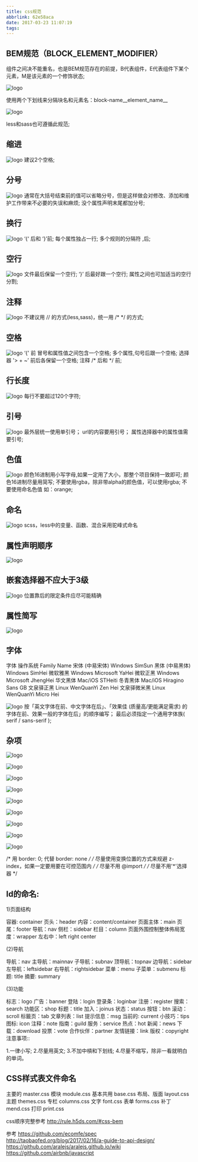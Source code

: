 ```yaml
---
title: css规范
abbrlink: 62e58aca
date: 2017-03-23 11:07:19
tags:
---
```


## BEM规范（BLOCK_ELEMENT_MODIFIER）
组件之间决不能重名，也是BEM规范存在的前提，B代表组件，E代表组件下某个元素，M是该元素的一个修饰状态;

![logo](cssStandard/1.png)

使用两个下划线来分隔块名和元素名：block-name__element_name__

![logo](cssStandard/2.png)

less和sass也可遵循此规范;

## 缩进
![logo](cssStandard/3.png)
建议2个空格;


## 分号
![logo](cssStandard/4.png)
通常在大括号结束前的值可以省略分号，但是这样做会对修改、添加和维护工作带来不必要的失误和麻烦;
没个属性声明末尾都加分号;

## 换行
![logo](cssStandard/5.png)
‘{‘ 后和 ‘}’前;
每个属性独占一行;
多个规则的分隔符 ,后;


## 空行
![logo](cssStandard/6.png)
文件最后保留一个空行;
‘}’ 后最好跟一个空行;
属性之间也可加适当的空行分割;


## 注释
![logo](cssStandard/7.png)
不建议用 // 的方式(less,sass)，统一用 /* */ 的方式;


## 空格
![logo](cssStandard/8.png)
‘{' 前
冒号和属性值之间包含一个空格;
多个属性,句号后跟一个空格;
选择器 '> + ~’ 前后各保留一个空格;
注释 /* 后和 */ 前;


## 行长度
![logo](cssStandard/9.png)
每行不要超过120个字符;


## 引号
![logo](cssStandard/10.png)
最外层统一使用单引号；
url的内容要用引号；
属性选择器中的属性值需要引号;


## 色值
![logo](cssStandard/11.png)
颜色16进制用小写字母,如果一定用了大小，那整个项目保持一致即可;
颜色16进制尽量用简写;
不要使用rgba，除非带alpha的颜色值，可以使用rgba;
不要使用命名色值 如：orange;

## 命名
![logo](cssStandard/12.png)
scss，less中的变量、函数、混合采用驼峰式命名

## 属性声明顺序
![logo](cssStandard/13.png)

## 嵌套选择器不应大于3级
![logo](cssStandard/14.png)
位置靠后的限定条件应尽可能精确


## 属性简写
![logo](cssStandard/15.png)

## 字体
字体  操作系统  Family Name
宋体 (中易宋体) Windows SimSun
黑体 (中易黑体) Windows SimHei
微软雅黑  Windows Microsoft YaHei
微软正黑  Windows Microsoft JhengHei
华文黑体  Mac/iOS STHeiti
冬青黑体  Mac/iOS Hiragino Sans GB
文泉驿正黑 Linux WenQuanYi Zen Hei
文泉驿微米黑  Linux WenQuanYi Micro Hei

![logo](cssStandard/16.png)
按「英文字体在前、中文字体在后」、「效果佳 (质量高/更能满足需求) 的字体在前、效果一般的字体在后」的顺序编写；
最后必须指定一个通用字体族( serif / sans-serif );

## 杂项
![logo](cssStandard/17.png)

![logo](cssStandard/18.png)

![logo](cssStandard/19.png)

![logo](cssStandard/20.png)

![logo](cssStandard/21.png)

![logo](cssStandard/22.png)

![logo](cssStandard/23.png)

![logo](cssStandard/24.png)

![logo](cssStandard/25.png)


/* 用 border: 0; 代替 border: none */
/* 尽量使用变换位置的方式来规避 z-index，如果一定要用要在可控范围内 */
/* 尽量不用 @import */
/* 尽量不用'*'选择器 */

## Id的命名:

1)页面结构

容器: container
页头：header
内容：content/container
页面主体：main
页尾：footer
导航：nav
侧栏：sidebar
栏目：column
页面外围控制整体佈局宽度：wrapper
左右中：left right center

(2)导航

导航：nav
主导航：mainnav
子导航：subnav
顶导航：topnav
边导航：sidebar
左导航：leftsidebar
右导航：rightsidebar
菜单：menu
子菜单：submenu
标题: title
摘要: summary

(3)功能

标志：logo
广告：banner
登陆：login
登录条：loginbar
注册：register
搜索：search
功能区：shop
标题：title
加入：joinus
状态：status
按钮：btn
滚动：scroll
标籤页：tab
文章列表：list
提示信息：msg
当前的: current
小技巧：tips
图标: icon
注释：note
指南：guild
服务：service
热点：hot
新闻：news
下载：download
投票：vote
合作伙伴：partner
友情链接：link
版权：copyright
注意事项::

1.一律小写;
2.尽量用英文;
3.不加中槓和下划线;
4.尽量不缩写，除非一看就明白的单词。



## CSS样式表文件命名

主要的 master.css
模块 module.css
基本共用 base.css
布局、版面 layout.css
主题 themes.css
专栏 columns.css
文字 font.css
表单 forms.css
补丁 mend.css
打印 print.css

css顺序完整参考
http://rule.h5ds.com/#css-bem

参考
https://github.com/ecomfe/spec
http://taobaofed.org/blog/2017/02/16/a-guide-to-api-design/
https://github.com/aralejs/aralejs.github.io/wiki
https://github.com/airbnb/javascript

